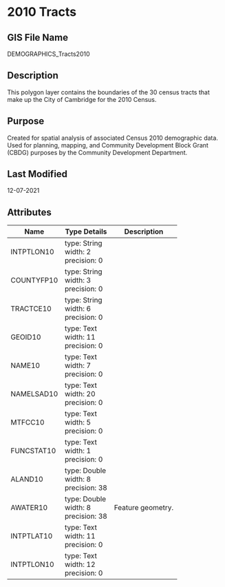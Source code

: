 # 2010 Tracts
## GIS File Name
DEMOGRAPHICS_Tracts2010
## Description
<DIV STYLE="text-align:Left;"><DIV><DIV><P><SPAN>This polygon layer contains the boundaries of the 30 census tracts that make up the City of Cambridge for the 2010 Census.</SPAN></P></DIV></DIV></DIV>

## Purpose
Created for spatial analysis of associated Census 2010 demographic data. Used for planning, mapping, and Community Development Block Grant (CBDG) purposes by the Community Development Department.
## Last Modified
12-07-2021
## Attributes
|Name|Type Details|Description|
|----|------------|-----------|
|INTPTLON10|type: String<br/>width: 2<br/>precision: 0||
|COUNTYFP10|type: String<br/>width: 3<br/>precision: 0||
|TRACTCE10|type: String<br/>width: 6<br/>precision: 0||
|GEOID10|type: Text<br/>width: 11<br/>precision: 0||
|NAME10|type: Text<br/>width: 7<br/>precision: 0||
|NAMELSAD10|type: Text<br/>width: 20<br/>precision: 0||
|MTFCC10|type: Text<br/>width: 5<br/>precision: 0||
|FUNCSTAT10|type: Text<br/>width: 1<br/>precision: 0||
|ALAND10|type: Double<br/>width: 8<br/>precision: 38||
|AWATER10|type: Double<br/>width: 8<br/>precision: 38|Feature geometry.|
|INTPTLAT10|type: Text<br/>width: 11<br/>precision: 0||
|INTPTLON10|type: Text<br/>width: 12<br/>precision: 0||
